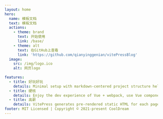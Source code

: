 ```yaml
---
layout: home
hero:
  name: 模板文档
  text: 模板文档
  actions:
    - theme: brand
      text: 开始使用
      link: /base/
    - theme: alt
      text: 在GitHub上查看
      link: 'https://github.com/qianyinggenian/vitePressBlog'
  image:
    src: /img/logo.ico
    alt: 网页logo
    
features:
  - title: 好玩好玩
    details: Minimal setup with markdown-centered project structure helps you focus on writing.
  - title: 硬核
    details: Enjoy the dev experience of Vue + webpack, use Vue components in markdown, and develop custom themes with Vue.
  - title: 高薪
    details: VitePress generates pre-rendered static HTML for each page, and runs as an SPA once a page is loaded.
footer: MIT Licensed | Copyright © 2021-present CoolDream
---
```

<style>
:root {
    --vp-home-hero-name-color: transparent;
    --vp-home-hero-name-background: -webkit-linear-gradient(120deg, #bd34fe 30%, #41d1ff);
    --vp-home-hero-image-background-image: linear-gradient(-45deg, #bd34fe 50%, #47caff 50%);
    --vp-home-hero-image-filter: blur(72px);
}
</style>
